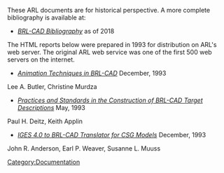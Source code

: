 These ARL documents are for historical perspective. A more complete
bibliography is available at:

-   *[BRL-CAD
    Bibliography](https://brlcad.org/BRL-CAD_Bibliography.pdf)* as of
    2018

The HTML reports below were prepared in 1993 for distribution on ARL's
web server. The original ARL web service was one of the first 500 web
servers on the internet.

-   *[Animation Techniques in
    BRL-CAD](http://brlcad.org/OLD/reports/tr-313/index.html)* December,
    1993


Lee A. Butler, Christine Murdza

-   *[Practices and Standards in the Construction of BRL-CAD Target
    Descriptions](http://brlcad.org/OLD/reports/arl-mr-103/index.html)*
    May, 1993


Paul H. Deitz, Keith Applin

-   *[IGES 4.0 to BRL-CAD Translator for CSG
    Models](http://brlcad.org/OLD/reports/arl-tr-315/index.html)*
    December, 1993


John R. Anderson, Earl P. Weaver, Susanne L. Muuss

[Category:Documentation](Category:Documentation.md)
